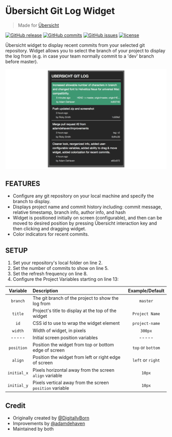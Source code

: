 # Übersicht Git Log Widget

> Made for [Übersicht](http://tracesof.net/uebersicht/)

[![GitHub release](https://img.shields.io/github/release/DigitallyBorn/Ubersicht-Git-Log.svg?maxAge=3600)](https://github.com/DigitallyBorn/Ubersicht-Git-Log/archive/master.zip) 
[![GitHub commits](https://img.shields.io/github/commits-since/DigitallyBorn/Ubersicht-Git-Log/v2.0.1.svg?maxAge=3600)](https://github.com/DigitallyBorn/Ubersicht-Git-Log/compare/v2.0.1...master) 
[![GitHub issues](https://img.shields.io/github/issues/DigitallyBorn/Ubersicht-Git-Log.svg?maxAge=3600)](https://github.com/DigitallyBorn/Ubersicht-Git-Log/issues) 
[![license](https://img.shields.io/github/license/DigitallyBorn/Ubersicht-Git-Log.svg?maxAge=3600)](https://raw.githubusercontent.com/DigitallyBorn/Ubersicht-Git-Log/master/LICENSE)

Übersicht widget to display recent commits from your selected git repository. Widget allows you to select the branch of your project to display the log from (e.g. in case your team normally commit to a 'dev' branch before master).

![Übersicht git log](screenshot.png)

## FEATURES
* Configure any git repository on your local machine and specify the branch to display.
* Displays project name and commit history including: commit message, relative timestamp, branch info, author info, and hash
* Widget is positioned initially on screen (configurable), and then can be moved to desired position by pressing Übersicht interaction key and then clicking and dragging widget.
* Color indicators for recent commits.

## SETUP
1. Set your repository's local folder on line 2.
2. Set the number of commits to show on line 5.
3. Set the refresh frequency on line 8.
4. Configure the Project Variables starting on line 13:

Variable|Description|Example/Default
:---:|:---|:---:
`branch`|The git branch of the project to show the log from|`master`
`title`|Project's title to display at the top of the widget|`Project Name`
`id`|CSS id to use to wrap the widget element|`project-name`
`width`|Width of widget, in pixels|`300px`
-----|Initial screen position variables|-----
`position`|Position the widget from top or bottom edge of screen|`top` or `bottom`
`align`|Position the widget from left or right edge of screen|`left` or `right`
`initial_x`|Pixels horizontal away from the screen `align` variable|`10px`
`initial_y`|Pixels vertical away from the screen `position` variable|`10px`

## Credit
* Originally created by [@DigitallyBorn](https://github.com/DigitallyBorn)
* Improvements by [@adamdehaven](https://github.com/adamdehaven)
* Maintained by both
